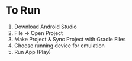 # To Run

1. Download Android Studio
2. File -> Open Project
3. Make Project & Sync Project with Gradle Files
4. Choose running device for emulation
5. Run App (Play)
